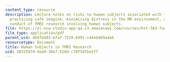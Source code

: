 ```yaml
---
content_type: resource
description: Lecture notes on risks to human subjects associated with functional MRI,
  practicing safe imagine, minimizing distress in the MR environment, and ethical
  conduct of fMRI research involving human subjects.
file: https://ol-ocw-studio-app-qa.s3.amazonaws.com/courses/hst-583-functional-magnetic-resonance-imaging-data-acquisition-and-analysis-fall-2008/2031597d4ea036e7528dc70f5dfbe2ff_0910_rg_safety.pdf
file_type: application/pdf
parent_uid: 484fd403-bfa7-7539-b991-c44eb469a4a6
resourcetype: Document
title: Human Subjects in fMRI Research
uid: 2031597d-4ea0-36e7-528d-c70f5dfbe2ff
---
```

